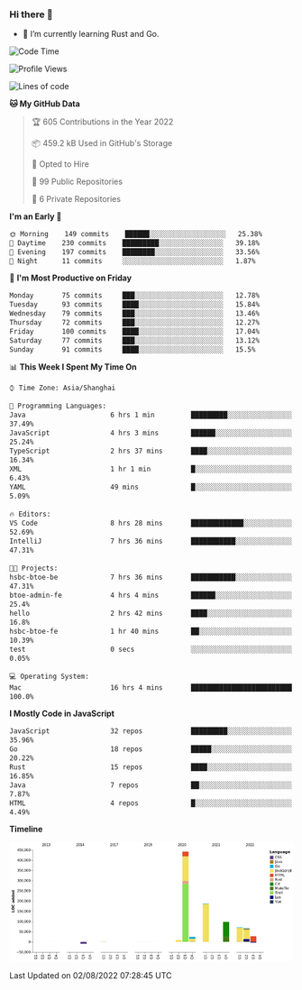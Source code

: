 ### Hi there 👋

- 🌱 I’m currently learning Rust and Go.

<!--START_SECTION:waka-->
![Code Time](http://img.shields.io/badge/Code%20Time-637%20hrs%2011%20mins-blue)

![Profile Views](http://img.shields.io/badge/Profile%20Views-0-blue)

![Lines of code](https://img.shields.io/badge/From%20Hello%20World%20I%27ve%20Written-923%20Thousand%20lines%20of%20code-blue)

**🐱 My GitHub Data** 

> 🏆 605 Contributions in the Year 2022
 > 
> 📦 459.2 kB Used in GitHub's Storage 
 > 
> 💼 Opted to Hire
 > 
> 📜 99 Public Repositories 
 > 
> 🔑 6 Private Repositories  
 > 
**I'm an Early 🐤** 

```text
🌞 Morning    149 commits    ██████░░░░░░░░░░░░░░░░░░░   25.38% 
🌆 Daytime    230 commits    █████████░░░░░░░░░░░░░░░░   39.18% 
🌃 Evening    197 commits    ████████░░░░░░░░░░░░░░░░░   33.56% 
🌙 Night      11 commits     ░░░░░░░░░░░░░░░░░░░░░░░░░   1.87%

```
📅 **I'm Most Productive on Friday** 

```text
Monday       75 commits     ███░░░░░░░░░░░░░░░░░░░░░░   12.78% 
Tuesday      93 commits     ████░░░░░░░░░░░░░░░░░░░░░   15.84% 
Wednesday    79 commits     ███░░░░░░░░░░░░░░░░░░░░░░   13.46% 
Thursday     72 commits     ███░░░░░░░░░░░░░░░░░░░░░░   12.27% 
Friday       100 commits    ████░░░░░░░░░░░░░░░░░░░░░   17.04% 
Saturday     77 commits     ███░░░░░░░░░░░░░░░░░░░░░░   13.12% 
Sunday       91 commits     ████░░░░░░░░░░░░░░░░░░░░░   15.5%

```


📊 **This Week I Spent My Time On** 

```text
⌚︎ Time Zone: Asia/Shanghai

💬 Programming Languages: 
Java                     6 hrs 1 min         █████████░░░░░░░░░░░░░░░░   37.49% 
JavaScript               4 hrs 3 mins        ██████░░░░░░░░░░░░░░░░░░░   25.24% 
TypeScript               2 hrs 37 mins       ████░░░░░░░░░░░░░░░░░░░░░   16.34% 
XML                      1 hr 1 min          █░░░░░░░░░░░░░░░░░░░░░░░░   6.43% 
YAML                     49 mins             █░░░░░░░░░░░░░░░░░░░░░░░░   5.09%

🔥 Editors: 
VS Code                  8 hrs 28 mins       █████████████░░░░░░░░░░░░   52.69% 
IntelliJ                 7 hrs 36 mins       ███████████░░░░░░░░░░░░░░   47.31%

🐱‍💻 Projects: 
hsbc-btoe-be             7 hrs 36 mins       ███████████░░░░░░░░░░░░░░   47.31% 
btoe-admin-fe            4 hrs 4 mins        ██████░░░░░░░░░░░░░░░░░░░   25.4% 
hello                    2 hrs 42 mins       ████░░░░░░░░░░░░░░░░░░░░░   16.8% 
hsbc-btoe-fe             1 hr 40 mins        ██░░░░░░░░░░░░░░░░░░░░░░░   10.39% 
test                     0 secs              ░░░░░░░░░░░░░░░░░░░░░░░░░   0.05%

💻 Operating System: 
Mac                      16 hrs 4 mins       █████████████████████████   100.0%

```

**I Mostly Code in JavaScript** 

```text
JavaScript               32 repos            █████████░░░░░░░░░░░░░░░░   35.96% 
Go                       18 repos            █████░░░░░░░░░░░░░░░░░░░░   20.22% 
Rust                     15 repos            ████░░░░░░░░░░░░░░░░░░░░░   16.85% 
Java                     7 repos             ██░░░░░░░░░░░░░░░░░░░░░░░   7.87% 
HTML                     4 repos             █░░░░░░░░░░░░░░░░░░░░░░░░   4.49%

```


**Timeline**

![Chart not found](https://raw.githubusercontent.com/elton/elton/main/charts/bar_graph.png) 


 Last Updated on 02/08/2022 07:28:45 UTC
<!--END_SECTION:waka-->

<!--
**elton/elton** is a ✨ _special_ ✨ repository because its `README.md` (this file) appears on your GitHub profile.

Here are some ideas to get you started:

- 🔭 I’m currently working on ...
- 🌱 I’m currently learning ...
- 👯 I’m looking to collaborate on ...
- 🤔 I’m looking for help with ...
- 💬 Ask me about ...
- 📫 How to reach me: ...
- 😄 Pronouns: ...
- ⚡ Fun fact: ...
-->
